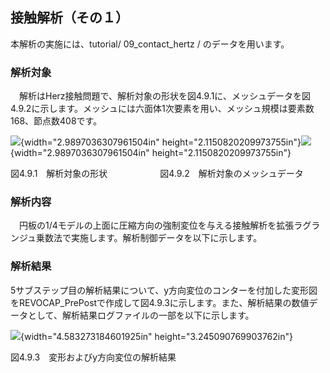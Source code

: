 ## 接触解析（その１）

本解析の実施には、tutorial/ 09\_contact\_hertz / のデータを用います。

### 解析対象

　解析はHerz接触問題で、解析対象の形状を図4.9.1に、メッシュデータを図4.9.2に示します。メッシュには六面体1次要素を用い、メッシュ規模は要素数168、節点数408です。

![](media/image16.png){width="2.9897036307961504in"
height="2.1150820209973755in"}![](media/image17.png){width="2.9897036307961504in"
height="2.1150820209973755in"}

図4.9.1　解析対象の形状　　　　　　図4.9.2　解析対象のメッシュデータ

### 解析内容

　円板の1/4モデルの上面に圧縮方向の強制変位を与える接触解析を拡張ラグランジュ乗数法で実施します。解析制御データを以下に示します。

### 解析結果

5サブステップ目の解析結果について、y方向変位のコンターを付加した変形図をREVOCAP\_PrePostで作成して図4.9.3に示します。また、解析結果の数値データとして、解析結果ログファイルの一部を以下に示します。

![](media/image18.png){width="4.583273184601925in"
height="3.245090769903762in"}

図4.9.3　変形およびy方向変位の解析結果
